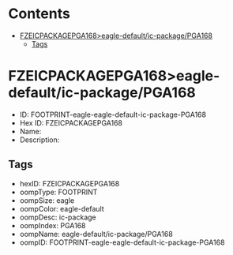 



Contents
========

* [FZEICPACKAGEPGA168>eagle-default/ic-package/PGA168](#fzeicpackagepga168eagle-defaultic-packagepga168)
	* [Tags](#tags)

# FZEICPACKAGEPGA168>eagle-default/ic-package/PGA168

- ID: FOOTPRINT-eagle-eagle-default-ic-package-PGA168
- Hex ID: FZEICPACKAGEPGA168
- Name: 
- Description: 

## Tags

- hexID: FZEICPACKAGEPGA168
- oompType: FOOTPRINT
- oompSize: eagle
- oompColor: eagle-default
- oompDesc: ic-package
- oompIndex: PGA168
- oompName: eagle-default/ic-package/PGA168
- oompID: FOOTPRINT-eagle-eagle-default-ic-package-PGA168
